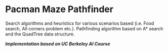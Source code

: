 # Pacman Maze Pathfinder

Search algorithms and heuristics for various scenarios based (i.e. Food search, All corners problem etc.). Pathfinding algorithm based on A* search and the QuadTree data structure.


***Implementation based on UC Berkeley AI Course***
